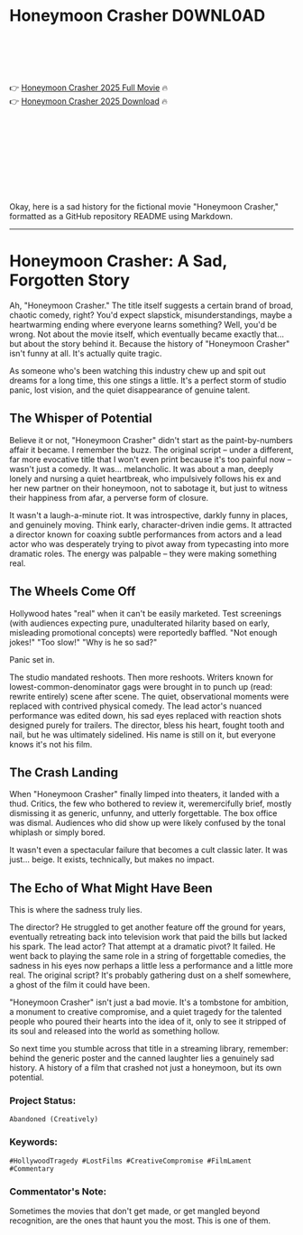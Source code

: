 # Honeymoon Crasher D0WNL0AD

<br><br><br><br>


👉 <a href="https://Demarcus-fanenbuhu1980.github.io/fqepkjjktj/">Honeymoon Crasher 2025 Full Movie</a> 🔥
<br>
👉 <a href="https://Demarcus-fanenbuhu1980.github.io/fqepkjjktj/">Honeymoon Crasher 2025 Download</a> 🔥


<br><br><br><br><br><br><br><br>


Okay, here is a sad history for the fictional movie "Honeymoon Crasher," formatted as a GitHub repository README using Markdown.

---


# Honeymoon Crasher: A Sad, Forgotten Story

Ah, "Honeymoon Crasher." The title itself suggests a certain brand of broad, chaotic comedy, right? You'd expect slapstick, misunderstandings, maybe a heartwarming ending where everyone learns something? Well, you'd be wrong. Not about the movie itself, which eventually became exactly that... but about the story behind it. Because the history of "Honeymoon Crasher" isn't funny at all. It's actually quite tragic.

As someone who's been watching this industry chew up and spit out dreams for a long time, this one stings a little. It's a perfect storm of studio panic, lost vision, and the quiet disappearance of genuine talent.

## The Whisper of Potential

Believe it or not, "Honeymoon Crasher" didn't start as the paint-by-numbers affair it became. I remember the buzz. The original script – under a different, far more evocative title that I won't even print because it's too painful now – wasn't just a comedy. It was... melancholic. It was about a man, deeply lonely and nursing a quiet heartbreak, who impulsively follows his ex and her new partner on their honeymoon, not to sabotage it, but just to witness their happiness from afar, a perverse form of closure.

It wasn't a laugh-a-minute riot. It was introspective, darkly funny in places, and genuinely moving. Think early, character-driven indie gems. It attracted a director known for coaxing subtle performances from actors and a lead actor who was desperately trying to pivot away from typecasting into more dramatic roles. The energy was palpable – they were making something real.

## The Wheels Come Off

Hollywood hates "real" when it can't be easily marketed. Test screenings (with audiences expecting pure, unadulterated hilarity based on early, misleading promotional concepts) were reportedly baffled. "Not enough jokes!" "Too slow!" "Why is he so sad?"

Panic set in.

The studio mandated reshoots. Then more reshoots. Writers known for lowest-common-denominator gags were brought in to punch up (read: rewrite entirely) scene after scene. The quiet, observational moments were replaced with contrived physical comedy. The lead actor's nuanced performance was edited down, his sad eyes replaced with reaction shots designed purely for trailers. The director, bless his heart, fought tooth and nail, but he was ultimately sidelined. His name is still on it, but everyone knows it's not his film.

## The Crash Landing

When "Honeymoon Crasher" finally limped into theaters, it landed with a thud. Critics, the few who bothered to review it, weremercifully brief, mostly dismissing it as generic, unfunny, and utterly forgettable. The box office was dismal. Audiences who did show up were likely confused by the tonal whiplash or simply bored.

It wasn't even a spectacular failure that becomes a cult classic later. It was just... beige. It exists, technically, but makes no impact.

## The Echo of What Might Have Been

This is where the sadness truly lies.

   The director? He struggled to get another feature off the ground for years, eventually retreating back into television work that paid the bills but lacked his spark.
   The lead actor? That attempt at a dramatic pivot? It failed. He went back to playing the same role in a string of forgettable comedies, the sadness in his eyes now perhaps a little less a performance and a little more real.
   The original script? It's probably gathering dust on a shelf somewhere, a ghost of the film it could have been.

"Honeymoon Crasher" isn't just a bad movie. It's a tombstone for ambition, a monument to creative compromise, and a quiet tragedy for the talented people who poured their hearts into the idea of it, only to see it stripped of its soul and released into the world as something hollow.

So next time you stumble across that title in a streaming library, remember: behind the generic poster and the canned laughter lies a genuinely sad history. A history of a film that crashed not just a honeymoon, but its own potential.



### Project Status:

`Abandoned (Creatively)`

### Keywords:

`#HollywoodTragedy #LostFilms #CreativeCompromise #FilmLament #Commentary`

### Commentator's Note:

Sometimes the movies that don't get made, or get mangled beyond recognition, are the ones that haunt you the most. This is one of them.


